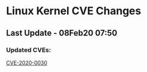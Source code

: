 
# **Linux Kernel CVE Changes**

## Last Update - 08Feb20 07:50

### **Updated CVEs:**

[CVE-2020-0030](cves/CVE-2020-0030)  
